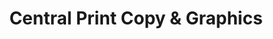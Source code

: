 ---
title: "Central Print Copy & Graphics"
url: /mount-vernon/central-print-copy-und-graphics/
shop: Kopieren
---